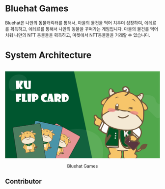 # Bluehat Games
Bluehat은 나만의 동물캐릭터를 통해서, 마을의 물건을 먹어 치우며 성장하여, 에테르를 획득하고, 에테르를 통해서 나만의 동물을 꾸며가는 게임입니다. 마을의 물건를 먹어치워 나만의 NFT 동물들을 획득하고, 마켓에서 NFT동물들을 거래할 수 있습니다.

# System Architecture
<div align="center">
  <br/>
  <img src="https://github.com/seonghun-dev/seonghun-dev.github.io/raw/main/images/FlipCard.png?raw=true"/>
  <br/>  <p>
    Bluehat Games <br>
  </p>
  </p>
</div>

## Contributor
